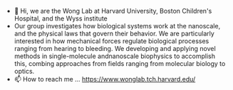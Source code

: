 - 👋 Hi, we are the Wong Lab at Harvard University, Boston Children's Hospital, and the Wyss institute  
- Our group investigates how biological systems work at the nanoscale, and the physical laws that govern their behavior. We are particularly interested in how mechanical forces regulate biological processes ranging from hearing to bleeding. We developing and applying novel methods in single-molecule andnanoscale biophysics to  accomplish this, combing approaches from fields ranging from molecular biology to optics. 
- 📫 How to reach me ... https://www.wonglab.tch.harvard.edu/

<!---
wpwonglab/wpwonglab is a ✨ special ✨ repository because its `README.md` (this file) appears on your GitHub profile.
You can click the Preview link to take a look at your changes.
--->
